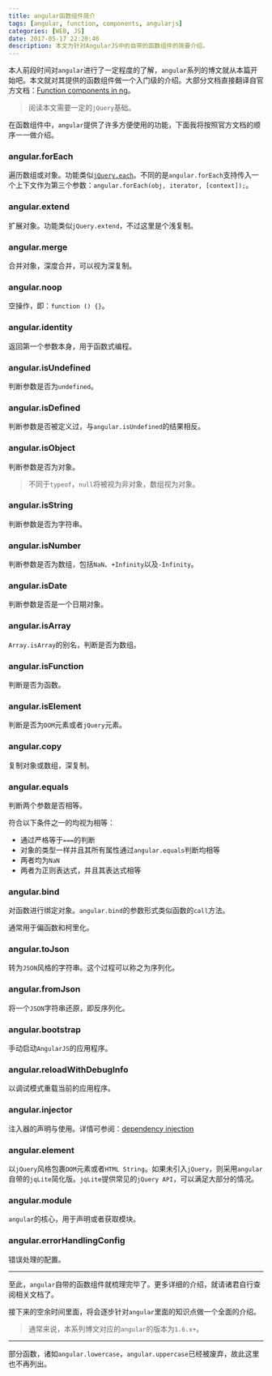 ```yaml
---
title: angular函数组件简介
tags: [angular, function, components, angularjs]
categories: [WEB, JS]
date: 2017-05-17 22:20:40
description: 本文为针对AngularJS中的自带的函数组件的简要介绍。
---
```


本人前段时间对`angular`进行了一定程度的了解，`angular`系列的博文就从本篇开始吧。本文就对其提供的函数组件做一个入门级的介绍。大部分文档直接翻译自官方文档：[Function components in ng](https://docs.angularjs.org/api/ng/function)。

> 阅读本文需要一定的`jQuery`基础。

在函数组件中，`angular`提供了许多方便使用的功能，下面我将按照官方文档的顺序一一做介绍。

### angular.forEach

遍历数组或对象。功能类似[`jQuery.each`](http://api.jquery.com/each/)。不同的是`angular.forEach`支持传入一个上下文作为第三个参数：`angular.forEach(obj, iterator, [context]);`。

### angular.extend

扩展对象。功能类似`jQuery.extend`，不过这里是个浅复制。

### angular.merge

合并对象，深度合并，可以视为深复制。

### angular.noop

空操作，即：`function () {}`。

### angular.identity

返回第一个参数本身，用于函数式编程。

### angular.isUndefined

判断参数是否为`undefined`。

### angular.isDefined

判断参数是否被定义过，与`angular.isUndefined`的结果相反。

### angular.isObject

判断参数是否为对象。

> 不同于`typeof`，`null`将被视为非对象，数组视为对象。

### angular.isString

判断参数是否为字符串。

### angular.isNumber

判断参数是否为数组，包括`NaN`、`+Infinity`以及`-Infinity`。

### angular.isDate

判断参数是否是一个日期对象。

### angular.isArray

`Array.isArray`的别名，判断是否为数组。

### angular.isFunction

判断是否为函数。

### angular.isElement

判断是否为`DOM`元素或者`jQuery`元素。

### angular.copy

复制对象或数组，深复制。

### angular.equals

判断两个参数是否相等。

符合以下条件之一的均视为相等：

- 通过严格等于`===`的判断
- 对象的类型一样并且其所有属性通过`angular.equals`判断均相等
- 两者均为`NaN`
- 两者为正则表达式，并且其表达式相等

### angular.bind

对函数进行绑定对象。`angular.bind`的参数形式类似函数的`call`方法。

通常用于偏函数和柯里化。

### angular.toJson

转为`JSON`风格的字符串。这个过程可以称之为序列化。

### angular.fromJson

将一个`JSON`字符串还原，即反序列化。

### angular.bootstrap

手动启动`AngularJS`的应用程序。

### angular.reloadWithDebugInfo

以调试模式重载当前的应用程序。

### angular.injector

注入器的声明与使用。详情可参阅：[dependency injection](https://docs.angularjs.org/guide/di)

### angular.element

以`jQuery`风格包裹`DOM`元素或者`HTML String`。如果未引入`jQuery`，则采用`angular`自带的`jqLite`简化版。`jqLite`提供常见的`jQuery API`，可以满足大部分的情况。

### angular.module

`angular`的核心，用于声明或者获取模块。

### angular.errorHandlingConfig

错误处理的配置。

*******

至此，`angular`自带的函数组件就梳理完毕了。更多详细的介绍，就请诸君自行查阅相关文档了。

接下来的空余时间里面，将会逐步针对`angular`里面的知识点做一个全面的介绍。

> 通常来说，本系列博文对应的`angular`的版本为`1.6.x+`。

*******

部分函数，诸如`angular.lowercase`，`angular.uppercase`已经被废弃，故此这里也不再列出。









